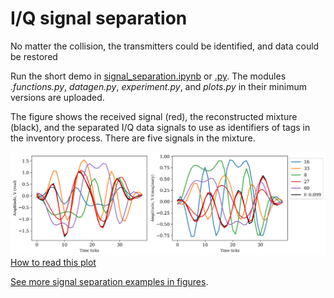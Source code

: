 # I/Q signal separation

No matter the collision, the transmitters could be identified, and data could be restored

Run the short demo in [signal_separation.ipynb](signal_separation.ipynb) or [.py](signal_separation.py). The modules *.functions.py*, *datagen.py*, *experiment.py*, and *plots.py* in their minimum versions are uploaded.

The figure shows the received signal (red), the reconstructed mixture (black), and the separated I/Q data signals to use as identifiers of tags in the inventory process. There are five signals in the  mixture. 

![The received signal, the reconstructed signal and the origins](../figures/fig_mixture_of_5.png)<br>
[How to read this plot](../figures/fig1_how2read.png)

[See more signal separation examples in figures](../figures#readme).

